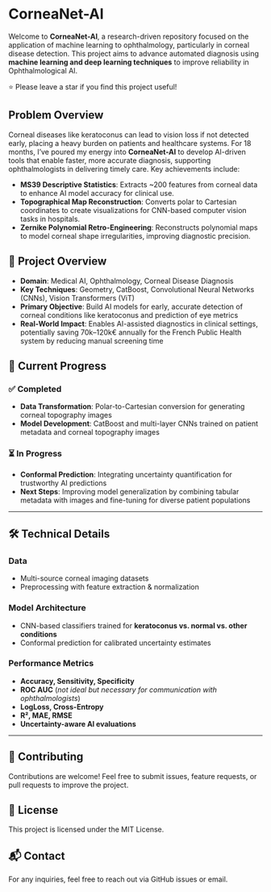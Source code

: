# CorneaNet-AI

Welcome to **CorneaNet-AI**, a research-driven repository focused on the application of machine learning to ophthalmology, particularly in corneal disease detection. This project aims to advance automated diagnosis using **machine learning and deep learning techniques** to improve reliability in Ophthalmological AI.

⭐ Please leave a star if you find this project useful!

## Problem Overview
Corneal diseases like keratoconus can lead to vision loss if not detected early, placing a heavy burden on patients and healthcare systems. For 18 months, I’ve poured my energy into **CorneaNet-AI** to develop AI-driven tools that enable faster, more accurate diagnosis, supporting ophthalmologists in delivering timely care. Key achievements include:
- **MS39 Descriptive Statistics**: Extracts ~200 features from corneal data to enhance AI model accuracy for clinical use.
- **Topographical Map Reconstruction**: Converts polar to Cartesian coordinates to create visualizations for CNN-based computer vision tasks in hospitals.
- **Zernike Polynomial Retro-Engineering**: Reconstructs polynomial maps to model corneal shape irregularities, improving diagnostic precision.


## 🚀 Project Overview
- **Domain**: Medical AI, Ophthalmology, Corneal Disease Diagnosis
- **Key Techniques**: Geometry, CatBoost, Convolutional Neural Networks (CNNs), Vision Transformers (ViT)
- **Primary Objective**: Build AI models for early, accurate detection of corneal conditions like keratoconus and prediction of eye metrics
- **Real-World Impact**: Enables AI-assisted diagnostics in clinical settings, potentially saving 70k–120k€ annually for the French Public Health system by reducing manual screening time


## 📌 Current Progress
### ✅ Completed
- **Data Transformation**: Polar-to-Cartesian conversion for generating corneal topography images
- **Model Development**: CatBoost and multi-layer CNNs trained on patient metadata and corneal topography images

### ⏳ In Progress
- **Conformal Prediction**: Integrating uncertainty quantification for trustworthy AI predictions
- **Next Steps**: Improving model generalization by combining tabular metadata with images and fine-tuning for diverse patient populations

---

## 🛠 Technical Details

### **Data**
- Multi-source corneal imaging datasets
- Preprocessing with feature extraction & normalization

### **Model Architecture**
- CNN-based classifiers trained for **keratoconus vs. normal vs. other conditions**
- Conformal prediction for calibrated uncertainty estimates

### **Performance Metrics**
- **Accuracy, Sensitivity, Specificity**
- **ROC AUC** (*not ideal but necessary for communication with ophthalmologists*)
- **LogLoss, Cross-Entropy**
- **R², MAE, RMSE**
- **Uncertainty-aware AI evaluations**

---

## 📢 Contributing
Contributions are welcome! Feel free to submit issues, feature requests, or pull requests to improve the project.

## 📄 License
This project is licensed under the MIT License.

## 📬 Contact
For any inquiries, feel free to reach out via GitHub issues or email.
